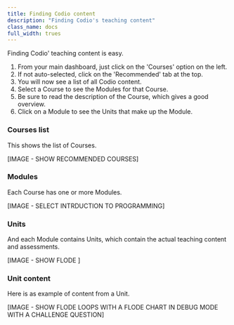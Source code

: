 ```yaml
---
title: Finding Codio content
description: "Finding Codio's teaching content"
class_name: docs
full_width: trues
---
```


Finding Codio' teaching content is easy. 

1. From your main dashboard, just click on the 'Courses' option on the left. 
1. If not auto-selected, click on the 'Recommended' tab at the top.
1. You will now see a list of all Codio content.
1. Select a Course to see the Modules for that Course.
1. Be sure to read the description of the Course, which gives a good overview.
1. Click on a Module to see the Units that make up the Module.

### Courses list
This shows the list of Courses.

[IMAGE - SHOW RECOMMENDED COURSES]

### Modules
Each Course has one or more Modules.

[IMAGE - SELECT INTRDUCTION TO PROGRAMMING]

### Units
And each Module contains Units, which contain the actual teaching content and assessments.

[IMAGE - SHOW FLODE ]

### Unit content
Here is as example of content from a Unit.

[IMAGE - SHOW FLODE LOOPS WITH A FLODE CHART IN DEBUG MODE WITH A CHALLENGE QUESTION]
